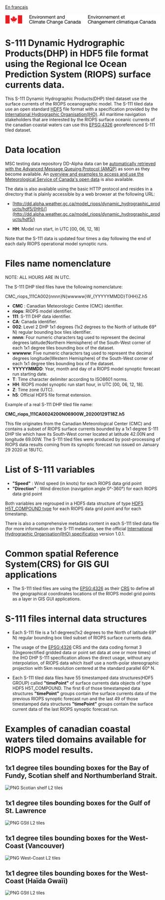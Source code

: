 [En français](readme_riops_dhpS111-datamart-alpha_fr.md)

![ECCC logo](../../docs/img_eccc-logo.png)

# S-111 Dynamic Hydrographic Products(DHP) in HDF5 file format using the Regional Ice Ocean Prediction System (RIOPS) surface currents data. 

This S-111 Dynamic Hydrographic Products(DHP) tiled dataset use the surface currents of the RIOPS oceanographic model. The S-111 tiled data use an open standard [HDF5](https://www.hdfgroup.org/solutions/hdf5/) file format with a specification provided by the [International Hydrographic Organisation(IHO)](https://iho.int). All maritime navigation stakeholders that are interested by the RIOPS surface oceanic currents of the canadian coastal waters can use this [EPSG:4326](https://epsg.io/4326) georeferenced S-111 tiled dataset.

# Data location

MSC testing data repository DD-Alpha data can be [automatically retrieved with the Advanced Message Queuing Protocol (AMQP)](../../docs/msc-datamart/amqp_en.md) as soon as they become available. An [overview and examples to access and use the Meteorological Service of Canada's open data](../../docs/usage/readme_en.md) is also available.

The data is also available using the basic HTTP protocol and resides in a directory that is plainly accessible by a web browser at the following URL:

* [http://dd.alpha.weather.gc.ca/model_riops/dynamic_hydrographic_products/hdf5/{HH}/](http://dd.alpha.weather.gc.ca/model_riops/dynamic_hydrographic_products/hdf5/)

* __HH__: Model run start, in UTC [00, 06, 12, 18]

Note that the S-111 data is updated four times a day following the end of each daily RIOPS operational model synoptic runs.

# Files name nomenclature

NOTE: ALL HOURS ARE IN UTC.

The S-111 DHP tiled files have the following nomenclature:

CMC_riops_111CA002{nnnn}N{wwwww}W_{YYYYYMMDD}T{HH}Z.h5

* __CMC__ : Canadian Meteorologic Centre (CMC) identifier.
* __riops__: RIOPS model identifier.
* __111__: S-111 DHP data identifier.
* __CA__: Canada identifier.
* __002__: Level 2 DHP 1x1 degrees (1x2 degrees to the North of latitude 69° N) regular bounding box tiles identifier.
* __nnnn__: Four numeric characters tag used to represent the decimal degrees latitude(Northern Hemisphere) of the South-West corner of each 1x1 degree tiles bounding box of the dataset.
* __wwwww__: Five numeric characters tag used to represent the decimal degrees longitude(Western Hemisphere) of the South-West corner of each 1x1 degree tiles bounding box of the dataset.
* __YYYYYMMDD__: Year, month and day of a RIOPS model synoptic forecast run starting date.
* __T__: Time character delimiter according to ISO8601 norms.
* __HH__: RIOPS model synoptic run start hour, in UTC [00, 06, 12, 18].
* __Z__: Time zone (UTC).
* __h5__: Official HDF5 file format extension.

Example of a real S-111 DHP tiled file name:

__CMC_riops_111CA0024200N06900W_20200129T18Z.h5__

This file originates from the Canadian Meteorological Center (CMC) and contains a subset of RIOPS surface currents bounded by a 1x1 degree S-111 DHP tile which have its South-West corner located at latitude 42.00N and longitude 69.00W. The S-111 tiled files were produced by post-processing of RIOPS data results coming from its synoptic forecast run issued on January 29 2020 at 18UTC. 

# List of S-111 variables 

* __"Speed"__ : Wind speed (in knots) for each RIOPS data grid point
* __"Direction"__ : Wind direction (navigation angle 0°-360°) for each RIOPS data grid point

Both variables are regrouped in a HDF5 data structure of type [HDF5 H5T_COMPOUND type](https://bitbucket.hdfgroup.org/pages/HDFFV/hdf5doc/master/browse/html/cpplus_RM/class_h5_1_1_comp_type.html) for each RIOPS data grid point and for each timestamp.

There is also a comprehensive metadata content in each S-111 tiled data file (for more information on the S-111 metadata, see the official [International Hydrographic Organisation(IHO) specification](http://registry.iho.int/beta/productspec/view.do?idx=168&product_ID=S-111&statusS=5&domainS=ALL&category=product_ID&searchValue=) version 1.0.1.

# Common spatial Reference System(CRS) for GIS GUI applications

* The S-111 tiled files are using the [EPSG:4326](https://epsg.io/4326) as their [CRS](https://docs.qgis.org/2.8/en/docs/gentle_gis_introduction/coordinate_reference_systems.html) to define all the geographical coordinates locations of the RIOPS model grid points as a layer in GIS GUI applications.

# S-111 files internal data structures

* Each S-111 file is a 1x1 degrees(1x2 degrees to the North of latitude 69° N) regular bounding box tiled subset of RIOPS surface currents data.

* The usage of the [EPSG:4326](https://epsg.io/4326) CRS and the data coding format 3 (Ungeorectified gridded data or point set data at one or more times) of the IHO DHP S-111 specification allows the direct usage, without any interpolation, of RIOPS data which itself use a north-polar stereographic projection with 5km resolution centered at the standard parallel 60° N.

* Each S-111 tiled data files have 55 timestamped data structures(HDF5 GROUP) called __"timePoint"__ of surface currents data objects of type HDF5 H5T_COMPOUND. The first 6 of those timestamped data structures __"timePoint"__ groups contain the surface currents data of the previous RIOPS synoptic forecast run and the last 49 of those timestamped data structures __"timePoint"__ groups contain the surface current data of the last RIOPS synoptic forecast run.

# Examples of canadian coastal waters tiled domains available for RIOPS model results.

## 1x1 degree tiles bounding boxes for the Bay of Fundy, Scotian shelf and Northumberland Strait.

![PNG Scotian shelf L2 tiles](https://collaboration.cmc.ec.gc.ca/cmc/cmos/public_doc/msc-data/nwp_riops/dynamic_hydrographic_products/ScotianShelfL2_tiles.png)

## 1x1 degree tiles bounding boxes for the Gulf of St. Lawrence

![PNG GStl L2 tiles](https://collaboration.cmc.ec.gc.ca/cmc/cmos/public_doc/msc-data/nwp_riops/dynamic_hydrographic_products/GSTLL2Tiles.png)

## 1x1 degree tiles bounding boxes for the West-Coast (Vancouver)

![PNG West-Coast L2 tiles](https://collaboration.cmc.ec.gc.ca/cmc/cmos/public_doc/msc-data/nwp_riops/dynamic_hydrographic_products/WCoastL2Tiles.png)

## 1x1 degree tiles bounding boxes for the West-Coast (Haïda Gwaïi)

![PNG GStl L2 tiles](https://collaboration.cmc.ec.gc.ca/cmc/cmos/public_doc/msc-data/nwp_riops/dynamic_hydrographic_products/WCoastNL2Tiles.png)

